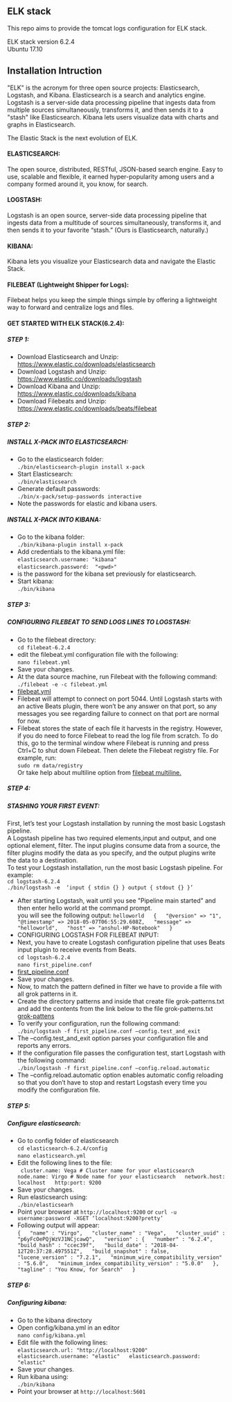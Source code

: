 ## ELK stack ##
This repo aims to provide the tomcat logs configuration for ELK stack.  

ELK stack version 6.2.4  
Ubuntu 17.10  

## Installation Intruction ##  
"ELK" is the acronym for three open source projects: Elasticsearch, Logstash, and Kibana. Elasticsearch is a search and analytics engine. Logstash is a server-side data processing pipeline that ingests data from multiple sources simultaneously, transforms it, and then sends it to a "stash" like Elasticsearch. Kibana lets users visualize data with charts and graphs in Elasticsearch.  

The Elastic Stack is the next evolution of ELK.  

#### ELASTICSEARCH: ####
The open source, distributed, RESTful, JSON-based search engine. Easy to use, scalable and flexible, it earned hyper-popularity among users and a company formed around it, you know, for search.  
#### LOGSTASH: ####  
Logstash is an open source, server-side data processing pipeline that ingests data from a multitude of sources simultaneously, transforms it, and then sends it to your favorite “stash.” (Ours is Elasticsearch, naturally.)  
#### KIBANA: ####
Kibana lets you visualize your Elasticsearch data and navigate the Elastic Stack.  
#### FILEBEAT (Lightweight Shipper for Logs): ####
Filebeat helps you keep the simple things simple by offering a lightweight way to forward and centralize logs and files.  

#### GET STARTED WITH ELK STACK(6.2.4): ####
##### STEP 1: #####
* Download Elasticsearch and Unzip:  
https://www.elastic.co/downloads/elasticsearch  
* Download Logstash and Unzip:  
https://www.elastic.co/downloads/logstash  
* Download Kibana and Unzip:  
https://www.elastic.co/downloads/kibana  
* Download Filebeats and Unzip:  
https://www.elastic.co/downloads/beats/filebeat

##### STEP 2: #####
##### INSTALL X-PACK INTO ELASTICSEARCH:  #####  
* Go to the elasticsearch folder:  
 ``./bin/elasticsearch-plugin install x-pack``  
* Start Elasticsearch:  
``./bin/elasticsearch``  
* Generate default passwords:  
``./bin/x-pack/setup-passwords interactive``  
* Note the passwords for elastic and kibana users.  
##### INSTALL X-PACK INTO KIBANA: #####
* Go to the kibana folder:  
``./bin/kibana-plugin install x-pack``  
* Add credentials to the kibana.yml file:  
``elasticsearch.username: "kibana"``  
``elasticsearch.password:  "<pwd>"``  
* <pwd> is the password for the kibana set previously for elasticsearch.  
* Start kibana:  
``./bin/kibana``  
##### STEP 3: #####
##### CONFIGURING FILEBEAT TO SEND LOGS LINES TO LOGSTASH:  #####
* Go to the filebeat directory:  
    ``cd filebeat-6.2.4``  
* edit the filebeat.yml configuration file with the following:  
    ``nano filebeat.yml``  
* Save your changes.  
* At the data source machine, run Filebeat with the following command:  
``./filebeat -e -c filebeat.yml ``  
* [filebeat.yml](https://raw.githubusercontent.com/Anshul14Sharma/Tomcat-ELK-stack/master/filebeat.yml)
* Filebeat will attempt to connect on port 5044. Until Logstash starts with an active Beats plugin, there won’t be any answer on that port, so any messages you see regarding failure to connect on that port are normal for now.  
* Filebeat stores the state of each file it harvests in the registry. However, if you do need to force Filebeat to read the log file from   scratch. To do this, go to the terminal window where Filebeat is running and press Ctrl+C to shut down Filebeat. Then delete the Filebeat   registry file. For example, run:  
``sudo rm data/registry``  
Or take help about multiline option from [filebeat multiline.](https://www.elastic.co/guide/en/beats/filebeat/current/multiline-examples.html)  
##### STEP 4: #####
##### STASHING YOUR FIRST EVENT:  #####
First, let’s test your Logstash installation by running the most basic Logstash pipeline.  
A Logstash pipeline has two required elements,input and output, and one optional element, filter. The input plugins consume data from a   source, the filter plugins modify the data as you specify, and the output plugins write the data to a destination.  
To test your Logstash installation, run the most basic Logstash pipeline. For example:  
``cd logstash-6.2.4``  
``./bin/logstash -e  ‘input { stdin {} } output { stdout {} }’``  
* After starting Logstash, wait until you see "Pipeline main started" and then enter hello world at the command prompt.  
you will see the following output:
``helloworld  
{  
      "@version" => "1",  
    "@timestamp" => 2018-05-07T06:55:29.608Z,  
       "message" => "helloworld",  
          "host" => "anshul-HP-Notebook"  
}``  
* CONFIGURING LOGSTASH FOR FILEBEAT INPUT:  
* Next, you have to create Logstash configuration pipeline that uses Beats input plugin to receive events from Beats.  
``cd logstash-6.2.4``  
``nano first_pipeline.conf``  
* [first_pipeline.conf](https://raw.githubusercontent.com/Anshul14Sharma/Tomcat-ELK-stack/master/first-pipeline.conf)  
* Save your changes.  
* Now, to match the pattern defined in filter we have to provide a file with all grok patterns in it.  
* Create the directory patterns and inside that create file grok-patterns.txt and add the contents from the link below to the file grok-patterns.txt  
[grok-pattens](https://raw.githubusercontent.com/Anshul14Sharma/Tomcat-ELK-stack/master/grok-patterns.txt)  
* To verify your configuration, run the following command:  
``./bin/logstash -f first_pipeline.conf –config.test_and_exit``  
* The –config.test_and_exit option parses your configuration file and reports any errors.  
* If the configuration file passes the configuration test, start Logstash with the following command:  
``./bin/logstash -f first_pipeline.conf –config.reload.automatic``  
* The –config.reload.automatic option enables automatic config reloading so that you don’t have to stop and restart Logstash every time you modify the configuration file.  

##### STEP 5: #####  
##### Configure elasticsearch:  #####
* Go to config folder of elasticsearch  
``cd elasticsearch-6.2.4/config``  
``nano elasticsearch.yml``  
* Edit the following lines to the file:  
`` cluster.name: Vega # Cluster name for your elasticsearch  
 node.name: Virgo # Node name for your elasticsearch  
 network.host: localhost  
 http:port: 9200``
* Save your changes.  
* Run elasticsearch using:  
``./bin/elasticsearh``  
* Point your browser at ``http://localhost:9200`` or ``curl -u username:password -XGET ‘localhost:9200?pretty’``  
* Following output will appear:  
``{  
  "name" : "Virgo",  
  "cluster_name" : "Vega",  
  "cluster_uuid" : "p6yFcOePQjWzVJ1NCjcawQ",  
  "version" : {  
    "number" : "6.2.4",  
    "build_hash" : "ccec39f",  
    "build_date" : "2018-04-12T20:37:28.497551Z",  
    "build_snapshot" : false,  
    "lucene_version" : "7.2.1",  
    "minimum_wire_compatibility_version" : "5.6.0",  
    "minimum_index_compatibility_version" : "5.0.0"  
  },  
  "tagline" : "You Know, for Search"  
}``  
##### STEP 6: #####
##### Configuring kibana:  #####
* Go to the kibana directory  
* Open config/kibana.yml in an editor  
``nano config/kibana.yml``  
* Edit file with the following lines:  
``elasticsearch.url: "http://localhost:9200"  
elasticsearch.username: "elastic"  
elasticsearch.password: "elastic"``  
* Save your changes.  
* Run kibana using:  
``./bin/kibana``  
* Point your browser at ``http://localhost:5601``

